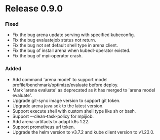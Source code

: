 # Release 0.9.0

### Fixed

- Fix the bug arena update serving with specified kubeconfig.
- Fix the bug evaluatejob status not return.
- Fix the bug not set default shell type in arena client.
- Fix the bug of install arena when kubedl-operator existed.
- Fix the bug of mpi-operator crash.

### Added

- Add command 'arena model' to support model profile/benchmark/optimize/evaluate before deploy.
- Mark 'arena evaluate' as deprecated as it has merged to 'arena model evaluate'.
- Upgrade git-sync image version to support git token.
- Upgrade arena java sdk to the latest version.
- Support execute shell with custom shell type like sh or bash.
- Support --clean-task-policy for mpijiob.
- Add arena-artifacts to adapt k8s 1.22.
- Support prometheus url token.
- Upgrade the helm version to v3.7.2 and kube client version to v1.23.0.

